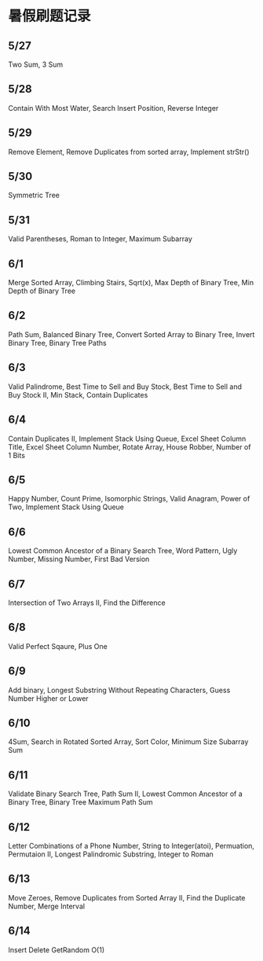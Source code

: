 # 暑假刷题记录
## 5/27 
Two Sum, 3 Sum

## 5/28
Contain With Most Water, Search Insert Position, Reverse Integer

## 5/29
Remove Element, Remove Duplicates from sorted array, Implement strStr()

## 5/30
Symmetric Tree

## 5/31
Valid Parentheses, Roman to Integer, Maximum Subarray

## 6/1
Merge Sorted Array, Climbing Stairs, Sqrt(x), Max Depth of Binary Tree, Min Depth of Binary Tree

## 6/2
Path Sum, Balanced Binary Tree, Convert Sorted Array to Binary Tree, Invert Binary Tree, Binary Tree Paths

## 6/3
Valid Palindrome, Best Time to Sell and Buy Stock, Best Time to Sell and Buy Stock II, Min Stack, Contain Duplicates

## 6/4
Contain Duplicates II, Implement Stack Using Queue, Excel Sheet Column Title, Excel Sheet Column Number, Rotate Array, House Robber, Number of 1 Bits

## 6/5 
Happy Number, Count Prime, Isomorphic Strings, Valid Anagram, Power of Two, Implement Stack Using Queue

## 6/6 
Lowest Common Ancestor of a Binary Search Tree, Word Pattern, Ugly Number, Missing Number, First Bad Version

## 6/7
Intersection of Two Arrays II, Find the Difference 

## 6/8 
Valid Perfect Sqaure, Plus One

## 6/9 
Add binary, Longest Substring Without Repeating Characters, Guess Number Higher or Lower

## 6/10
4Sum, Search in Rotated Sorted Array, Sort Color, Minimum Size Subarray Sum

## 6/11
Validate Binary Search Tree, Path Sum II, Lowest Common Ancestor of a Binary Tree, Binary Tree Maximum Path Sum

## 6/12
Letter Combinations of a Phone Number, String to Integer(atoi), Permuation, Permutaion II, Longest Palindromic Substring, Integer to Roman

## 6/13
Move Zeroes, Remove Duplicates from Sorted Array II, Find the Duplicate Number, Merge Interval

## 6/14 
Insert Delete GetRandom O(1)